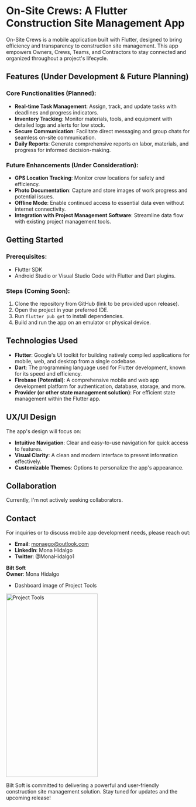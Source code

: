# On-Site Crews: A Flutter Construction Site Management App

On-Site Crews is a mobile application built with Flutter, designed to bring efficiency and transparency to construction site management. This app empowers Owners, Crews, Teams, and Contractors to stay connected and organized throughout a project's lifecycle.

## Features (Under Development & Future Planning)

### Core Functionalities (Planned):
- **Real-time Task Management**: Assign, track, and update tasks with deadlines and progress indicators.
- **Inventory Tracking**: Monitor materials, tools, and equipment with detailed logs and alerts for low stock.
- **Secure Communication**: Facilitate direct messaging and group chats for seamless on-site communication.
- **Daily Reports**: Generate comprehensive reports on labor, materials, and progress for informed decision-making.

### Future Enhancements (Under Consideration):
- **GPS Location Tracking**: Monitor crew locations for safety and efficiency.
- **Photo Documentation**: Capture and store images of work progress and potential issues.
- **Offline Mode**: Enable continued access to essential data even without internet connectivity.
- **Integration with Project Management Software**: Streamline data flow with existing project management tools.

## Getting Started

### Prerequisites:
- Flutter SDK
- Android Studio or Visual Studio Code with Flutter and Dart plugins.

### Steps (Coming Soon):
1. Clone the repository from GitHub (link to be provided upon release).
2. Open the project in your preferred IDE.
3. Run `flutter pub get` to install dependencies.
4. Build and run the app on an emulator or physical device.

## Technologies Used
- **Flutter**: Google's UI toolkit for building natively compiled applications for mobile, web, and desktop from a single codebase.
- **Dart**: The programming language used for Flutter development, known for its speed and efficiency.
- **Firebase (Potential)**: A comprehensive mobile and web app development platform for authentication, database, storage, and more.
- **Provider (or other state management solution)**: For efficient state management within the Flutter app.

## UX/UI Design
The app's design will focus on:
- **Intuitive Navigation**: Clear and easy-to-use navigation for quick access to features.
- **Visual Clarity**: A clean and modern interface to present information effectively.
- **Customizable Themes**: Options to personalize the app's appearance.
  
## Collaboration

Currently, I'm not actively seeking collaborators. 

## Contact
For inquiries or to discuss mobile app development needs, please reach out:
- **Email**: monaego@outlook.com
- **LinkedIn**: Mona Hidalgo
- **Twitter**: @MonaHidalgo1

**Bilt Soft**  
**Owner**: Mona Hidalgo

- Dashboard image of Project Tools
<img src="https://github.com/user-attachments/assets/987df954-d559-443c-988c-4145c4fe5154" alt="Project Tools" width="250" height="500">

Bilt Soft is committed to delivering a powerful and user-friendly construction site management solution. Stay tuned for updates and the upcoming release!
